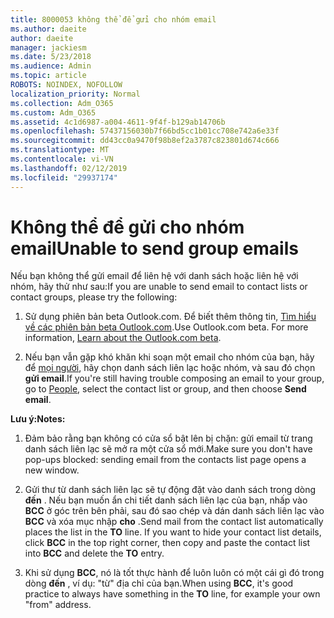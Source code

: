 ```yaml
---
title: 8000053 không thể để gửi cho nhóm email
ms.author: daeite
author: daeite
manager: jackiesm
ms.date: 5/23/2018
ms.audience: Admin
ms.topic: article
ROBOTS: NOINDEX, NOFOLLOW
localization_priority: Normal
ms.collection: Adm_O365
ms.custom: Adm_O365
ms.assetid: 4c1d6987-a004-4611-9f4f-b129ab14706b
ms.openlocfilehash: 57437156030b7f66bd5cc1b01cc708e742a6e33f
ms.sourcegitcommit: dd43cc0a9470f98b8ef2a3787c823801d674c666
ms.translationtype: MT
ms.contentlocale: vi-VN
ms.lasthandoff: 02/12/2019
ms.locfileid: "29937174"
---
```

# <a name="unable-to-send-group-emails"></a><span data-ttu-id="22e4d-102">Không thể để gửi cho nhóm email</span><span class="sxs-lookup"><span data-stu-id="22e4d-102">Unable to send group emails</span></span>

<span data-ttu-id="22e4d-103">Nếu bạn không thể gửi email để liên hệ với danh sách hoặc liên hệ với nhóm, hãy thử như sau:</span><span class="sxs-lookup"><span data-stu-id="22e4d-103">If you are unable to send email to contact lists or contact groups, please try the following:</span></span>
  
1. <span data-ttu-id="22e4d-p101">Sử dụng phiên bản beta Outlook.com. Để biết thêm thông tin, [Tìm hiểu về các phiên bản beta Outlook.com](https://support.office.com/article/e2261c7f-d413-4084-8f22-21282f42d8cf).</span><span class="sxs-lookup"><span data-stu-id="22e4d-p101">Use Outlook.com beta. For more information, [Learn about the Outlook.com beta](https://support.office.com/article/e2261c7f-d413-4084-8f22-21282f42d8cf).</span></span>
    
2. <span data-ttu-id="22e4d-106">Nếu bạn vẫn gặp khó khăn khi soạn một email cho nhóm của bạn, hãy để [mọi người](https://outlook.live.com/people/), hãy chọn danh sách liên lạc hoặc nhóm, và sau đó chọn **gửi email**.</span><span class="sxs-lookup"><span data-stu-id="22e4d-106">If you're still having trouble composing an email to your group, go to [People](https://outlook.live.com/people/), select the contact list or group, and then choose **Send email**.</span></span>
    
 <span data-ttu-id="22e4d-107">**Lưu ý:**</span><span class="sxs-lookup"><span data-stu-id="22e4d-107">**Notes:**</span></span>
  
1. <span data-ttu-id="22e4d-108">Đảm bảo rằng bạn không có cửa sổ bật lên bị chặn: gửi email từ trang danh sách liên lạc sẽ mở ra một cửa sổ mới.</span><span class="sxs-lookup"><span data-stu-id="22e4d-108">Make sure you don't have pop-ups blocked: sending email from the contacts list page opens a new window.</span></span>
    
2. <span data-ttu-id="22e4d-p102">Gửi thư từ danh sách liên lạc sẽ tự động đặt vào danh sách trong dòng **đến** . Nếu bạn muốn ẩn chi tiết danh sách liên lạc của bạn, nhấp vào **BCC** ở góc trên bên phải, sau đó sao chép và dán danh sách liên lạc vào **BCC** và xóa mục nhập **cho** .</span><span class="sxs-lookup"><span data-stu-id="22e4d-p102">Send mail from the contact list automatically places the list in the **TO** line. If you want to hide your contact list details, click **BCC** in the top right corner, then copy and paste the contact list into **BCC** and delete the **TO** entry.</span></span> 
    
3. <span data-ttu-id="22e4d-111">Khi sử dụng **BCC**, nó là tốt thực hành để luôn luôn có một cái gì đó trong dòng **đến** , ví dụ: "từ" địa chỉ của bạn.</span><span class="sxs-lookup"><span data-stu-id="22e4d-111">When using **BCC**, it's good practice to always have something in the **TO** line, for example your own "from" address.</span></span> 
    

